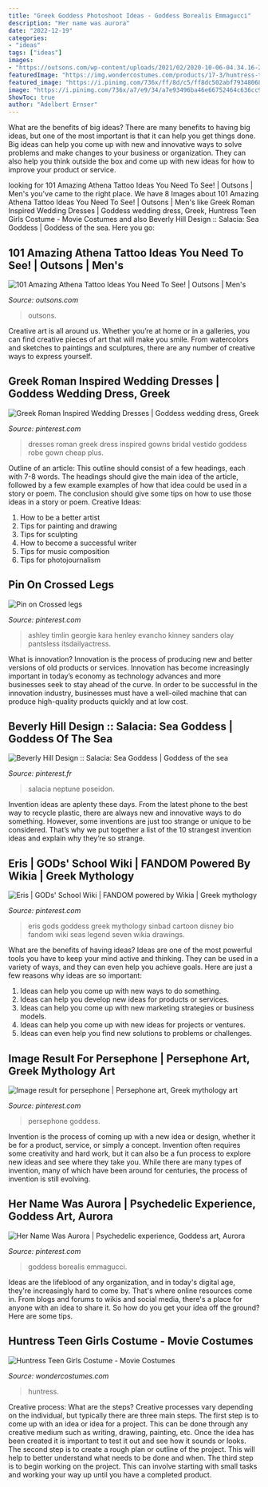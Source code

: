 ```yaml
---
title: "Greek Goddess Photoshoot Ideas - Goddess Borealis Emmagucci"
description: "Her name was aurora"
date: "2022-12-19"
categories:
- "ideas"
tags: ["ideas"]
images:
- "https://outsons.com/wp-content/uploads/2021/02/2020-10-06-04.34.16-2413486698105389234_athenatattoo-1024x1024.jpg"
featuredImage: "https://img.wondercostumes.com/products/17-3/huntress-teen-costume.jpg"
featured_image: "https://i.pinimg.com/736x/ff/8d/c5/ff8dc502abf793480685642f569744d8.jpg"
image: "https://i.pinimg.com/736x/a7/e9/34/a7e93496ba46e66752464c636cc9f68b--sea-witch-gods-and-goddesses.jpg"
ShowToc: true
author: "Adelbert Ernser"
---
```



What are the benefits of big ideas?
There are many benefits to having big ideas, but one of the most important is that it can help you get things done. Big ideas can help you come up with new and innovative ways to solve problems and make changes to your business or organization. They can also help you think outside the box and come up with new ideas for how to improve your product or service.

	

		
looking for 101 Amazing Athena Tattoo Ideas You Need To See! | Outsons | Men&#039;s you've came to the right place. We have 8 Images about 101 Amazing Athena Tattoo Ideas You Need To See! | Outsons | Men&#039;s like Greek Roman Inspired Wedding Dresses | Goddess wedding dress, Greek, Huntress Teen Girls Costume - Movie Costumes and also Beverly Hill Design :: Salacia: Sea Goddess | Goddess of the sea. Here you go:
		
    
## 101 Amazing Athena Tattoo Ideas You Need To See! | Outsons | Men&#039;s

<img loading=lazy src="https://outsons.com/wp-content/uploads/2021/02/2020-10-06-04.34.16-2413486698105389234_athenatattoo-1024x1024.jpg" onerror="this.onerror=null;this.src='https://tse4.mm.bing.net/th?id=OIP.LrTm6OgIjbWcItiMcMF1VQHaHa&amp;pid=15.1';" alt="101 Amazing Athena Tattoo Ideas You Need To See! | Outsons | Men&#039;s">

_Source: outsons.com_

>outsons. 

	

Creative art is all around us. Whether you’re at home or in a galleries, you can find creative pieces of art that will make you smile. From watercolors and sketches to paintings and sculptures, there are any number of creative ways to express yourself.

    
## Greek Roman Inspired Wedding Dresses | Goddess Wedding Dress, Greek

<img loading=lazy src="https://i.pinimg.com/736x/ff/8d/c5/ff8dc502abf793480685642f569744d8.jpg" onerror="this.onerror=null;this.src='https://tse4.mm.bing.net/th?id=OIP.NApk1eOajTst_FPUM1t21AHaLH&amp;pid=15.1';" alt="Greek Roman Inspired Wedding Dresses | Goddess wedding dress, Greek">

_Source: pinterest.com_

>dresses roman greek dress inspired gowns bridal vestido goddess robe gown cheap plus. 

	

Outline of an article: This outline should consist of a few headings, each with 7-8 words. The headings should give the main idea of the article, followed by a few example examples of how that idea could be used in a story or poem. The conclusion should give some tips on how to use those ideas in a story or poem.
Creative Ideas:

1. How to be a better artist 
2. Tips for painting and drawing 
3. Tips for sculpting 
4. How to become a successful writer 
5. Tips for music composition 
6. Tips for photojournalism 

    
## Pin On Crossed Legs

<img loading=lazy src="https://i.pinimg.com/736x/46/8a/01/468a01a185a4f1f21f62f56dbb4d3012.jpg" onerror="this.onerror=null;this.src='https://tse2.mm.bing.net/th?id=OIP.l4fpg-RQ6ziDpkfZeNcAJQHaLG&amp;pid=15.1';" alt="Pin on Crossed legs">

_Source: pinterest.com_

>ashley timlin georgie kara henley evancho kinney sanders olay pantsless itsdailyactress. 

	

What is innovation?
Innovation is the process of producing new and better versions of old products or services. Innovation has become increasingly important in today’s economy as technology advances and more businesses seek to stay ahead of the curve. In order to be successful in the innovation industry, businesses must have a well-oiled machine that can produce high-quality products quickly and at low cost.

    
## Beverly Hill Design :: Salacia: Sea Goddess | Goddess Of The Sea

<img loading=lazy src="https://i.pinimg.com/736x/a7/e9/34/a7e93496ba46e66752464c636cc9f68b--sea-witch-gods-and-goddesses.jpg" onerror="this.onerror=null;this.src='https://tse4.mm.bing.net/th?id=OIP.W_wlaNbppYcPEvz5bNzYpQHaLJ&amp;pid=15.1';" alt="Beverly Hill Design :: Salacia: Sea Goddess | Goddess of the sea">

_Source: pinterest.fr_

>salacia neptune poseidon. 

	

Invention ideas are aplenty these days. From the latest phone to the best way to recycle plastic, there are always new and innovative ways to do something. However, some inventions are just too strange or unique to be considered. That’s why we put together a list of the 10 strangest invention ideas and explain why they’re so strange.

    
## Eris | GODs&#039; School Wiki | FANDOM Powered By Wikia | Greek Mythology

<img loading=lazy src="https://i.pinimg.com/736x/5f/31/25/5f3125c18dd583f425e13aa2cf23b461.jpg" onerror="this.onerror=null;this.src='https://tse2.mm.bing.net/th?id=OIP.LgU4r5b9RBPvanOaHUrOewAAAA&amp;pid=15.1';" alt="Eris | GODs&#039; School Wiki | FANDOM powered by Wikia | Greek mythology">

_Source: pinterest.com_

>eris gods goddess greek mythology sinbad cartoon disney bio fandom wiki seas legend seven wikia drawings. 

	

What are the benefits of having ideas?
Ideas are one of the most powerful tools you have to keep your mind active and thinking. They can be used in a variety of ways, and they can even help you achieve goals. Here are just a few reasons why ideas are so important: 
1. Ideas can help you come up with new ways to do something.
2. Ideas can help you develop new ideas for products or services. 
3. Ideas can help you come up with new marketing strategies or business models. 
4. Ideas can help you come up with new ideas for projects or ventures. 
5. Ideas can even help you find new solutions to problems or challenges.

    
## Image Result For Persephone | Persephone Art, Greek Mythology Art

<img loading=lazy src="https://i.pinimg.com/736x/fc/1b/9c/fc1b9c2681565f8167b25ea484433fc3.jpg" onerror="this.onerror=null;this.src='https://tse2.mm.bing.net/th?id=OIP.YYxW4w2ea4cp7T6vBP453AHaJ3&amp;pid=15.1';" alt="Image result for persephone | Persephone art, Greek mythology art">

_Source: pinterest.com_

>persephone goddess. 

	

Invention is the process of coming up with a new idea or design, whether it be for a product, service, or simply a concept. Invention often requires some creativity and hard work, but it can also be a fun process to explore new ideas and see where they take you. While there are many types of invention, many of which have been around for centuries, the process of invention is still evolving.

    
## Her Name Was Aurora | Psychedelic Experience, Goddess Art, Aurora

<img loading=lazy src="https://i.pinimg.com/736x/03/a4/01/03a401d0ad51993020197ea8a1f776b9--aurora-psychedelic-experience.jpg" onerror="this.onerror=null;this.src='https://tse1.mm.bing.net/th?id=OIP.yBYcmLocFkWq-y-8VBcwFwHaMx&amp;pid=15.1';" alt="Her Name Was Aurora | Psychedelic experience, Goddess art, Aurora">

_Source: pinterest.com_

>goddess borealis emmagucci. 

	

Ideas are the lifeblood of any organization, and in today's digital age, they're increasingly hard to come by. That's where online resources come in. From blogs and forums to wikis and social media, there's a place for anyone with an idea to share it. So how do you get your idea off the ground? Here are some tips.

    
## Huntress Teen Girls Costume - Movie Costumes

<img loading=lazy src="https://img.wondercostumes.com/products/17-3/huntress-teen-costume.jpg" onerror="this.onerror=null;this.src='https://tse4.mm.bing.net/th?id=OIP.uyMs8pa58_OYlOvoGGygegHaKX&amp;pid=15.1';" alt="Huntress Teen Girls Costume - Movie Costumes">

_Source: wondercostumes.com_

>huntress. 

	

Creative process: What are the steps?
Creative processes vary depending on the individual, but typically there are three main steps. The first step is to come up with an idea or idea for a project. This can be done through any creative medium such as writing, drawing, painting, etc. Once the idea has been created it is important to test it out and see how it sounds or looks. The second step is to create a rough plan or outline of the project. This will help to better understand what needs to be done and when. The third step is to begin working on the project. This can involve starting with small tasks and working your way up until you have a completed product.

